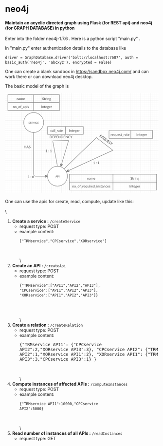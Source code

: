 # neo4j
#### Maintain an acyclic directed graph using Flask (for REST api) and neo4j (for GRAPH DATABASE) in python

Enter into the folder neo4j-1.7.6 . Here is a python script "main.py" .

In "main.py" enter authentication details to the database like 
```
driver = GraphDatabase.driver('bolt://localhost:7687', auth = basic_auth('neo4j', 'abcxyz'), encrypted = False)
```
One can create a blank sandbox in https://sandbox.neo4j.com/ and can work there or can download neo4j desktop.

The basic model of the graph is 

![data_model](https://github.com/RudrajitDawn/neo4j/blob/master/data_model.png)
\
\
One can use the apis for create, read, compute, update like this:
\
\
\
1. __Create a service :__ ```/createService```  
   - request type: POST  
   - example content: <pre><code>["TRMservice","CPCservice","XORservice"]</code></pre>
\
\
\
2. __Create an API :__ ```/createApi```  
   - request type: POST  
   - example content: <pre><code>{"TRMservice":["API1","API2","API3"],
                          "CPCservice":["API1","API2","API3"],
                          "XORservice":["API1","API2","API3"]}</code></pre>  
\
\
\
3. __Create a relation :__ ```/createRelation```  
   - request type: POST  
   - example content: <pre></code>{"TRMservice API1":
                                 {"CPCservice API2":2,"XORservice API3":3},
                          "CPCservice API2":
                                 {"TRMservice API2":1,"XORservice API1":2},
                          "XORservice API1":
                                 {"TRMservice API3":3,"CPCservice API3":1}
                         }</code></pre>
\
\
\
4. __Compute instances of affected APIs :__ ```/computeInstances```  
   - request type: POST  
   - example content:  <pre><code>{"TRMservice API1":10000,"CPCservice API2":5000}</code></pre>
\
\
\
5. __Read number of instances of all APIs :__ ```/readInstances```  
   - request type: GET  
